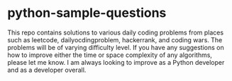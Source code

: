 # python-sample-questions
This repo contains solutions to various daily coding problems from places such as leetcode, dailyocdingproblem, hackerrank, and coding wars. 
The problems will be of varying difficulty level. If you have any suggestions on how to improve either the time or space complexity of any
algorithms, please let me know. I am always looking to improve as a Python developer and as a developer overall.
